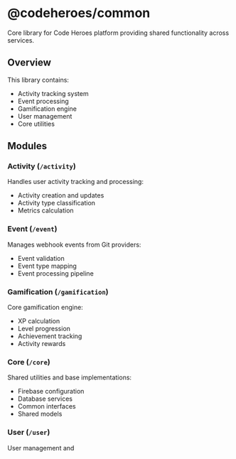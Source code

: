 # @codeheroes/common

Core library for Code Heroes platform providing shared functionality across services.


## Overview

This library contains:
- Activity tracking system
- Event processing
- Gamification engine
- User management
- Core utilities

## Modules

### Activity (`/activity`)
Handles user activity tracking and processing:
- Activity creation and updates
- Activity type classification
- Metrics calculation

### Event (`/event`)
Manages webhook events from Git providers:
- Event validation
- Event type mapping
- Event processing pipeline

### Gamification (`/gamification`)
Core gamification engine:
- XP calculation
- Level progression
- Achievement tracking
- Activity rewards

### Core (`/core`)
Shared utilities and base implementations:
- Firebase configuration
- Database services
- Common interfaces
- Shared models

### User (`/user`)
User management and